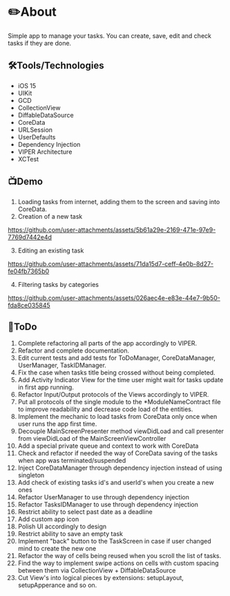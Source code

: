# ✏️About
Simple app to manage your tasks. You can create, save, edit and check tasks if they are done.

## 🛠Tools/Technologies
- iOS 15
- UIKit
- GCD
- CollectionView
- DiffableDataSource
- CoreData
- URLSession
- UserDefaults
- Dependency Injection
- VIPER Architecture
- XCTest

## 📺Demo
1. Loading tasks from internet, adding them to the screen and saving into CoreData.
2. Creation of a new task


https://github.com/user-attachments/assets/5b61a29e-2169-471e-97e9-7769d7442e4d

3. Editing an existing task


https://github.com/user-attachments/assets/71da15d7-ceff-4e0b-8d27-fe04fb7365b0

4. Filtering tasks by categories


https://github.com/user-attachments/assets/026aec4e-e83e-44e7-9b50-fda8ce035845


## 📌ToDo
1. Complete refactoring all parts of the app accordingly to VIPER.
2. Refactor and complete documentation.
3. Edit current tests and add tests for ToDoManager, CoreDataManager, UserManager, TaskIDManager.
4. Fix the case when tasks title being crossed without being completed.
5. Add Activity Indicator View for the time user might wait for tasks update in first app running.
6. Refactor Input/Output protocols of the Views accordingly to VIPER.
7. Put all protocols of the single module to the *ModuleNameContract file to improve readability and decrease code load of the entities.
8. Implement the mechanic to load tasks from CoreData only once when user runs the app first time.
9. Decouple MainScreenPresenter method viewDidLoad and call presenter from viewDidLoad of the MainScreenViewController
10. Add a special private queue and context to work with CoreData
11. Check and refactor if needed the way of CoreData saving of the tasks when app was terminated/suspended
12. Inject CoreDataManager through dependency injection instead of using singleton
13. Add check of existing tasks id's and userId's when you create a new ones
14. Refactor UserManager to use through dependency injection
15. Refactor TasksIDManager to use through dependency injection
16. Restrict ability to select past date as a deadline
17. Add custom app icon
18. Polish UI accordingly to design
19. Restrict ability to save an empty task
20. Implement "back" button to the TaskScreen in case if user changed mind to create the new one
21. Refactor the way of cells being reused when you scroll the list of tasks.
22. Find the way to implement swipe actions on cells with custom spacing between them via CollectionView + DiffableDataSource
23. Cut View's into logical pieces by extensions: setupLayout, setupApperance and so on.


